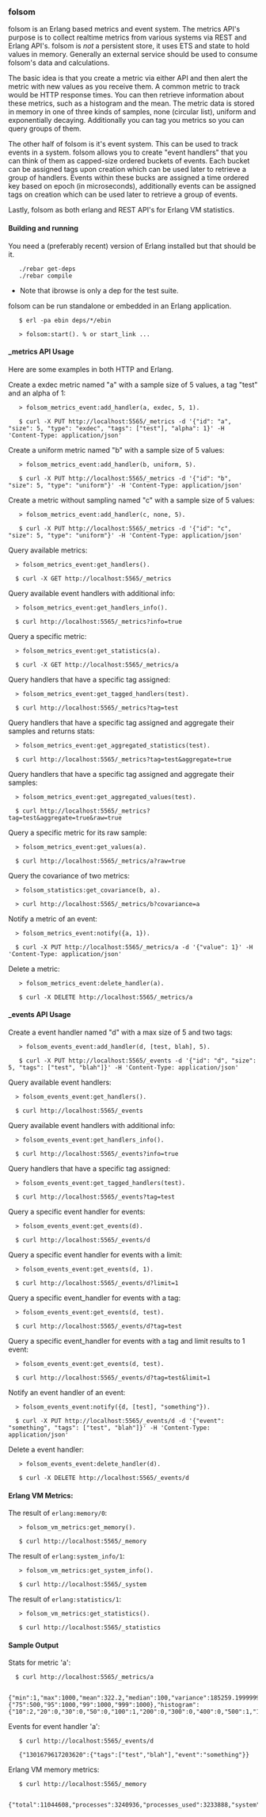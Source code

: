 ### folsom

folsom is an Erlang based metrics and event system. The metrics API's purpose is to collect realtime metrics from various systems via REST and Erlang API's. folsom is *not* a persistent store, it uses ETS and state to hold values in memory. Generally an external service should be used to consume folsom's data and calculations.

The basic idea is that you create a metric via either API and then alert the metric with new values as you receive them. A common metric to track would be HTTP response times. You can then retrieve information about these metrics, such as a histogram and the mean. The metric data is stored in memory in one of three kinds of samples, none (circular list), uniform and exponentially decaying. Additionally you can tag you metrics so you can query groups of them.

The other half of folsom is it's event system. This can be used to track events in a system. folsom allows you to create "event handlers" that you can think of them as capped-size ordered buckets of events. Each bucket can be assigned tags upon creation which can be used later to retrieve a group of handlers. Events within these bucks are assigned a time ordered key based on epoch (in microseconds), additionally events can be assigned tags on creation which can be used later to retrieve a group of events.

Lastly, folsom as both erlang and REST API's for Erlang VM statistics.

#### Building and running

You need a (preferably recent) version of Erlang installed but that should be it.

       ./rebar get-deps
       ./rebar compile

* Note that ibrowse is only a dep for the test suite.

folsom can be run standalone or embedded in an Erlang application.

       $ erl -pa ebin deps/*/ebin

       > folsom:start(). % or start_link ...

#### _metrics API Usage

Here are some examples in both HTTP and Erlang.

Create a exdec metric named "a" with a sample size of 5 values, a tag "test" and an alpha of 1:

       > folsom_metrics_event:add_handler(a, exdec, 5, 1).

       $ curl -X PUT http://localhost:5565/_metrics -d '{"id": "a", "size": 5, "type": "exdec", "tags": ["test"], "alpha": 1}' -H 'Content-Type: application/json'

Create a uniform metric named "b" with a sample size of 5 values:

       > folsom_metrics_event:add_handler(b, uniform, 5).

       $ curl -X PUT http://localhost:5565/_metrics -d '{"id": "b", "size": 5, "type": "uniform"}' -H 'Content-Type: application/json'

Create a metric without sampling named "c" with a sample size of 5 values:

       > folsom_metrics_event:add_handler(c, none, 5).

       $ curl -X PUT http://localhost:5565/_metrics -d '{"id": "c", "size": 5, "type": "uniform"}' -H 'Content-Type: application/json'

Query available metrics:

      > folsom_metrics_event:get_handlers().

      $ curl -X GET http://localhost:5565/_metrics

Query available event handlers with additional info:

      > folsom_metrics_event:get_handlers_info().

      $ curl http://localhost:5565/_metrics?info=true

Query a specific metric:

      > folsom_metrics_event:get_statistics(a).

      $ curl -X GET http://localhost:5565/_metrics/a

Query handlers that have a specific tag assigned:

      > folsom_metrics_event:get_tagged_handlers(test).

      $ curl http://localhost:5565/_metrics?tag=test

Query handlers that have a specific tag assigned and aggregate their samples and returns stats:

      > folsom_metrics_event:get_aggregated_statistics(test).

      $ curl http://localhost:5565/_metrics?tag=test&aggregate=true

Query handlers that have a specific tag assigned and aggregate their samples:

      > folsom_metrics_event:get_aggregated_values(test).

      $ curl http://localhost:5565/_metrics?tag=test&aggregate=true&raw=true

Query a specific metric for its raw sample:

      > folsom_metrics_event:get_values(a).

      $ curl http://localhost:5565/_metrics/a?raw=true

Query the covariance of two metrics:

      > folsom_statistics:get_covariance(b, a).

      > curl http://localhost:5565/_metrics/b?covariance=a

Notify a metric of an event:

      > folsom_metrics_event:notify({a, 1}).

      $ curl -X PUT http://localhost:5565/_metrics/a -d '{"value": 1}' -H 'Content-Type: application/json'

Delete a metric:

       > folsom_metrics_event:delete_handler(a).

       $ curl -X DELETE http://localhost:5565/_metrics/a

#### _events API Usage

Create a event handler named "d" with a max size of 5 and two tags:

       > folsom_events_event:add_handler(d, [test, blah], 5).

       $ curl -X PUT http://localhost:5565/_events -d '{"id": "d", "size": 5, "tags": ["test", "blah"]}' -H 'Content-Type: application/json'

Query available event handlers:

      > folsom_events_event:get_handlers().

      $ curl http://localhost:5565/_events

Query available event handlers with additional info:

      > folsom_events_event:get_handlers_info().

      $ curl http://localhost:5565/_events?info=true

Query handlers that have a specific tag assigned:

      > folsom_events_event:get_tagged_handlers(test).

      $ curl http://localhost:5565/_events?tag=test

Query a specific event handler for events:

      > folsom_events_event:get_events(d).

      $ curl http://localhost:5565/_events/d

Query a specific event handler for events with a limit:

      > folsom_events_event:get_events(d, 1).

      $ curl http://localhost:5565/_events/d?limit=1

Query a specific event_handler for events with a tag:

      > folsom_events_event:get_events(d, test).

      $ curl http://localhost:5565/_events/d?tag=test

Query a specific event_handler for events with a tag and limit results to 1 event:

      > folsom_events_event:get_events(d, test).

      $ curl http://localhost:5565/_events/d?tag=test&limit=1

Notify an event handler of an event:

      > folsom_events_event:notify({d, [test], "something"}).

      $ curl -X PUT http://localhost:5565/_events/d -d '{"event": "something", "tags": ["test", "blah"]}' -H 'Content-Type: application/json'

Delete a event handler:

       > folsom_events_event:delete_handler(d).

       $ curl -X DELETE http://localhost:5565/_events/d

#### Erlang VM Metrics:

The result of `erlang:memory/0`:

       > folsom_vm_metrics:get_memory().

       $ curl http://localhost:5565/_memory

The result of `erlang:system_info/1`:

       > folsom_vm_metrics:get_system_info().

       $ curl http://localhost:5565/_system

The result of `erlang:statistics/1`:

       > folsom_vm_metrics:get_statistics().

       $ curl http://localhost:5565/_statistics

#### Sample Output

Stats for metric 'a':

      $ curl http://localhost:5565/_metrics/a

      {"min":1,"max":1000,"mean":322.2,"median":100,"variance":185259.19999999998,"standard_deviation":430.4174717643325,"skewness":1.2670136514902162,"kurtosis":-1.2908313302242205,"percentile":{"75":500,"95":1000,"99":1000,"999":1000},"histogram":{"10":2,"20":0,"30":0,"50":0,"100":1,"200":0,"300":0,"400":0,"500":1,"1000":1,"99999999999999":0}}

Events for event handler 'a':

       $ curl http://localhost:5565/_events/d

       {"1301679617203620":{"tags":["test","blah"],"event":"something"}}

Erlang VM memory metrics:

       $ curl http://localhost:5565/_memory

       {"total":11044608,"processes":3240936,"processes_used":3233888,"system":7803672,"atom":532137,"atom_used":524918,"binary":696984,"code":4358030,"ets":385192}
